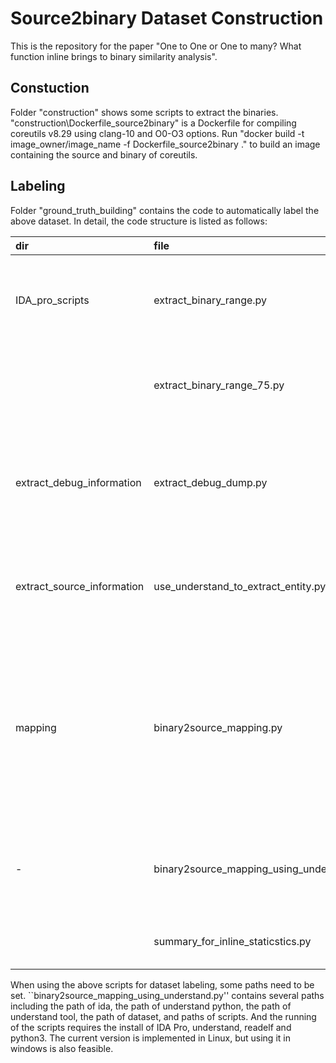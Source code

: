 # Source2binary Dataset Construction
 
This is the repository for the paper "One to One or One to many? What function inline brings to binary similarity analysis".

## Constuction

Folder "construction" shows some scripts to extract the binaries. "construction\Dockerfile_source2binary" is a Dockerfile for compiling coreutils v8.29 using clang-10 and O0-O3 options. Run "docker build -t image_owner/image_name -f Dockerfile_source2binary ." to build an image containing the source and binary of coreutils.

## Labeling

Folder "ground_truth_building" contains the code to automatically label the above dataset. In detail, the code structure is listed as follows:

| dir | file | function |
| :----  | :--- | :------- |
| IDA_pro_scripts  |  extract_binary_range.py | scripts to extract binary function boundary for IDA 7.0 and lower|
| | extract_binary_range_75.py | scripts to extract binary function boundary for IDA 7.5|
| extract_debug_information  |  extract_debug_dump.py | extract the line mapping from .debug_line section in binary using readelf |
| extract_source_information | use_understand_to_extract_entity.py | use understand to extract the source line-to-function mapping. |
| mapping | binary2source_mapping.py | extend the line-mapping with binary address-to-function mapping and source line-to-function mapping to function level mapping. |
|-| binary2source_mapping_using_understand.py | main function to conduct labeling for all binaries and source projects. |
| | summary_for_inline_staticstics.py | summary the metrics for all binaries. |

When using the above scripts for dataset labeling, some paths need to be set. ``binary2source_mapping_using_understand.py'' contains several paths including the path of ida, the path of understand python, the path of understand tool, the path of dataset, and paths of scripts. And the running of the scripts requires the install of IDA Pro, understand, readelf and python3. The current version is implemented in Linux, but using it in windows is also feasible.
